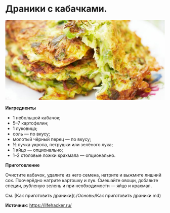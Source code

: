# Драники с кабачками.

![Как приготовить драники](/images/Kulinar/Second/draniki_06.jpg 'Как приготовить драники')

**Ингредиенты**

- 1 небольшой кабачок;
- 5–7 картофелин;
- 1 луковица;
- соль — по вкусу;
- молотый чёрный перец — по вкусу;
- ½ пучка укропа, петрушки или зелёного лука;
- 1 яйцо — опционально;
- 1–2 столовые ложки крахмала — опционально.

**Приготовление**

Очистите кабачок, удалите из него семена, натрите и выжмите лишний сок. Поочерёдно натрите картошку и лук. Смешайте овощи, добавьте специи, рубленую зелень и при необходимости — яйцо и крахмал.

См. [Как приготовить драники](./Основы/Как приготовить драники.md)

**Источник**: https://lifehacker.ru/
